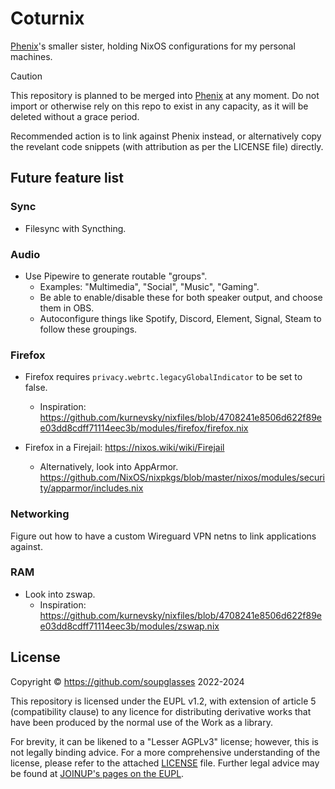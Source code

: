 # Coturnix

[Phenix](https://github.com/soupglasses/phenix)'s smaller sister, holding NixOS configurations for my personal machines.

> [!CAUTION]
> This repository is planned to be merged into [Phenix](https://github.com/soupglasses/phenix) at any moment. Do not import or otherwise rely on this repo to exist in any capacity, as it will be deleted without a grace period.
>
> Recommended action is to link against Phenix instead, or alternatively copy the revelant code snippets (with attribution as per the LICENSE file) directly.

## Future feature list

### Sync

- Filesync with Syncthing.

### Audio

- Use Pipewire to generate routable "groups".
  - Examples: "Multimedia", "Social", "Music", "Gaming".
  - Be able to enable/disable these for both speaker output, and choose them in OBS.
  - Autoconfigure things like Spotify, Discord, Element, Signal, Steam to follow these groupings.

### Firefox

- Firefox requires `privacy.webrtc.legacyGlobalIndicator` to be set to false.
  - Inspiration: <https://github.com/kurnevsky/nixfiles/blob/4708241e8506d622f89ee03dd8cdff71114eec3b/modules/firefox/firefox.nix>

- Firefox in a Firejail: <https://nixos.wiki/wiki/Firejail>
  - Alternatively, look into AppArmor. <https://github.com/NixOS/nixpkgs/blob/master/nixos/modules/security/apparmor/includes.nix>

### Networking

Figure out how to have a custom Wireguard VPN netns to link applications against.

### RAM

- Look into zswap.
  - Inspiration: <https://github.com/kurnevsky/nixfiles/blob/4708241e8506d622f89ee03dd8cdff71114eec3b/modules/zswap.nix>

## License

Copyright © https://github.com/soupglasses 2022-2024

This repository is licensed under the EUPL v1.2, with extension of article 5
(compatibility clause) to any licence for distributing derivative works that
have been produced by the normal use of the Work as a library.

For brevity, it can be likened to a "Lesser AGPLv3" license; however, this
is not legally binding advice. For a more comprehensive understanding of the
license, please refer to the attached [LICENSE](./LICENSE) file. Further
legal advice may be found at [JOINUP's pages on the EUPL](https://joinup.ec.europa.eu/collection/eupl).
